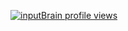 [![inputBrain profile views](https://u8views.com/api/v1/github/profiles/29686412/views/day-week-month-total-count.svg)](https://u8views.com/github/inputBrain)
